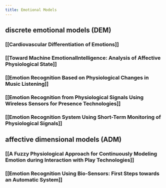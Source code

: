```yaml
---
title: Emotional Models
---
```


## discrete emotional models (DEM)
### [[Cardiovascular Differentiation of Emotions]]
### [[Toward Machine EmotionalIntelligence: Analysis of Affective Physiological State]]
### [[Emotion Recognition Based on Physiological Changes in Music Listening]]
### [[Emotion Recognition from Physiological Signals Using Wireless Sensors for Presence Technologies]]
### [[Emotion Recognition System Using Short-Term Monitoring of Physiological Signals]]
## affective dimensional models (ADM)
### [[A Fuzzy Physiological Approach for Continuously Modeling Emotion during Interaction with Play Technologies]]
### [[Emotion Recognition Using Bio-Sensors: First Steps towards an Automatic System]]
